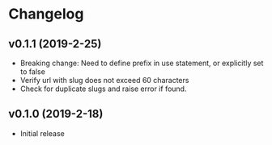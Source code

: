 # Changelog

## v0.1.1 (2019-2-25)

* Breaking change: Need to define prefix in use statement, or explicitly set to false
* Verify url with slug does not exceed 60 characters
* Check for duplicate slugs and raise error if found.

## v0.1.0 (2019-2-18)

* Initial release
